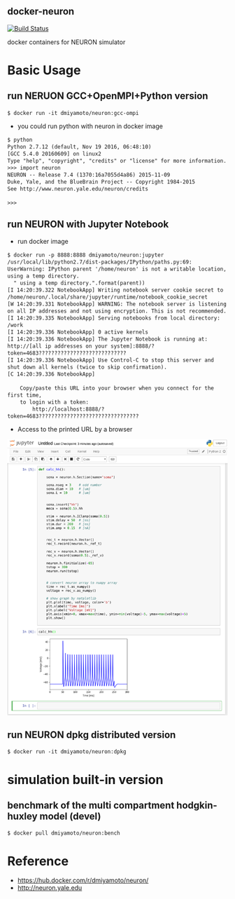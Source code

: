 docker-neuron
---

[![Build Status](https://travis-ci.org/DaisukeMiyamoto/docker-neuron.svg?branch=master)](https://travis-ci.org/DaisukeMiyamoto/docker-neuron)

docker containers for NEURON simulator

# Basic Usage

## run NERUON GCC+OpenMPI+Python version

```
$ docker run -it dmiyamoto/neuron:gcc-ompi
```


- you could run python with neuron in docker image

```
$ python
Python 2.7.12 (default, Nov 19 2016, 06:48:10)
[GCC 5.4.0 20160609] on linux2
Type "help", "copyright", "credits" or "license" for more information.
>>> import neuron
NEURON -- Release 7.4 (1370:16a7055d4a86) 2015-11-09
Duke, Yale, and the BlueBrain Project -- Copyright 1984-2015
See http://www.neuron.yale.edu/neuron/credits

>>>
```

## run NEURON with Jupyter Notebook

- run docker image

```
$ docker run -p 8888:8888 dmiyamoto/neuron:jupyter
/usr/local/lib/python2.7/dist-packages/IPython/paths.py:69: UserWarning: IPython parent '/home/neuron' is not a writable location, using a temp directory.
  " using a temp directory.".format(parent))
[I 14:20:39.322 NotebookApp] Writing notebook server cookie secret to /home/neuron/.local/share/jupyter/runtime/notebook_cookie_secret
[W 14:20:39.331 NotebookApp] WARNING: The notebook server is listening on all IP addresses and not using encryption. This is not recommended.
[I 14:20:39.335 NotebookApp] Serving notebooks from local directory: /work
[I 14:20:39.336 NotebookApp] 0 active kernels 
[I 14:20:39.336 NotebookApp] The Jupyter Notebook is running at: http://[all ip addresses on your system]:8888/?token=4683????????????????????????????
[I 14:20:39.336 NotebookApp] Use Control-C to stop this server and shut down all kernels (twice to skip confirmation).
[C 14:20:39.336 NotebookApp] 
    
    Copy/paste this URL into your browser when you connect for the first time,
    to login with a token:
        http://localhost:8888/?token=4683????????????????????????????????
```

- Access to the printed URL by a browser

![jupyter-neuron](./docs/images/neuron-jupyter.png)


## run NEURON dpkg distributed version

```
$ docker run -it dmiyamoto/neuron:dpkg
```

# simulation built-in version
## benchmark of the multi compartment hodgkin-huxley model (devel)

```
$ docker pull dmiyamoto/neuron:bench
```


# Reference
- https://hub.docker.com/r/dmiyamoto/neuron/
- http://neuron.yale.edu

